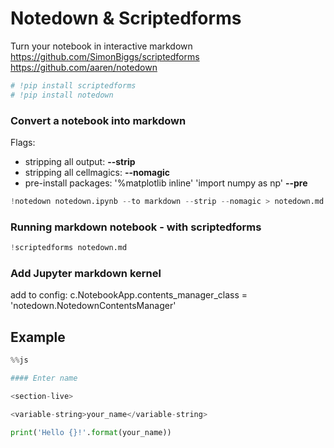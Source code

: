 # Notedown & Scriptedforms

Turn your notebook in interactive markdown
https://github.com/SimonBiggs/scriptedforms  
https://github.com/aaren/notedown

```python
# !pip install scriptedforms
# !pip install notedown
```

### Convert a notebook into markdown  

Flags:
 - stripping all output:
**--strip**
 - stripping all cellmagics: **--nomagic**
 - pre-install packages:
'%matplotlib inline' 'import numpy as np' **--pre**

```python
!notedown notedown.ipynb --to markdown --strip --nomagic > notedown.md
```

### Running markdown notebook - with scriptedforms

```python
!scriptedforms notedown.md
```

### Add Jupyter markdown kernel
add to config:
c.NotebookApp.contents_manager_class = 'notedown.NotedownContentsManager'

## Example

```python
%%js

#### Enter name 

<section-live>

<variable-string>your_name</variable-string>
```

```python
print('Hello {}!'.format(your_name))
```
</section-live>